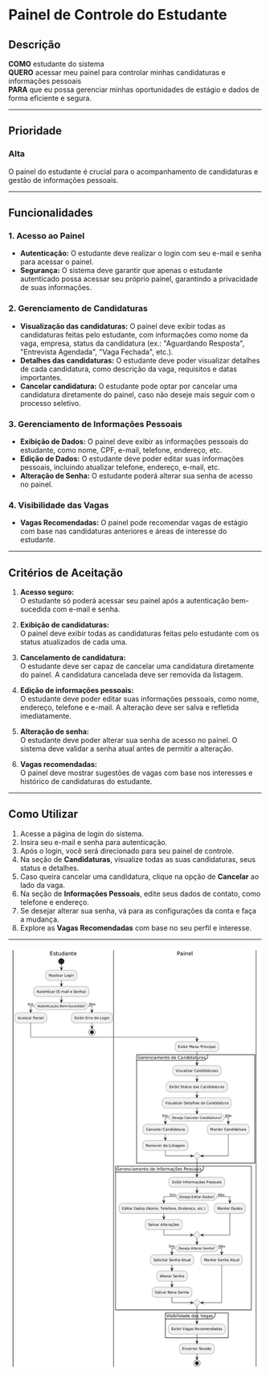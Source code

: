 # Painel de Controle do Estudante

## Descrição

**COMO** estudante do sistema  
**QUERO** acessar meu painel para controlar minhas candidaturas e informações pessoais  
**PARA** que eu possa gerenciar minhas oportunidades de estágio e dados de forma eficiente e segura.

---

## Prioridade  
### Alta  
O painel do estudante é crucial para o acompanhamento de candidaturas e gestão de informações pessoais.  

---
## Funcionalidades

### 1. **Acesso ao Painel**
   - **Autenticação:** O estudante deve realizar o login com seu e-mail e senha para acessar o painel.
   - **Segurança:** O sistema deve garantir que apenas o estudante autenticado possa acessar seu próprio painel, garantindo a privacidade de suas informações.

### 2. **Gerenciamento de Candidaturas**
   - **Visualização das candidaturas:** O painel deve exibir todas as candidaturas feitas pelo estudante, com informações como nome da vaga, empresa, status da candidatura (ex.: "Aguardando Resposta", "Entrevista Agendada", "Vaga Fechada", etc.).
   - **Detalhes das candidaturas:** O estudante deve poder visualizar detalhes de cada candidatura, como descrição da vaga, requisitos e datas importantes.
   - **Cancelar candidatura:** O estudante pode optar por cancelar uma candidatura diretamente do painel, caso não deseje mais seguir com o processo seletivo.

### 3. **Gerenciamento de Informações Pessoais**
   - **Exibição de Dados:** O painel deve exibir as informações pessoais do estudante, como nome, CPF, e-mail, telefone, endereço, etc.
   - **Edição de Dados:** O estudante deve poder editar suas informações pessoais, incluindo atualizar telefone, endereço, e-mail, etc.
   - **Alteração de Senha:** O estudante poderá alterar sua senha de acesso no painel.

### 4. **Visibilidade das Vagas**
   - **Vagas Recomendadas:** O painel pode recomendar vagas de estágio com base nas candidaturas anteriores e áreas de interesse do estudante.

---

## Critérios de Aceitação

1. **Acesso seguro:**  
   O estudante só poderá acessar seu painel após a autenticação bem-sucedida com e-mail e senha.

2. **Exibição de candidaturas:**  
   O painel deve exibir todas as candidaturas feitas pelo estudante com os status atualizados de cada uma.

3. **Cancelamento de candidatura:**  
   O estudante deve ser capaz de cancelar uma candidatura diretamente do painel. A candidatura cancelada deve ser removida da listagem.

4. **Edição de informações pessoais:**  
   O estudante deve poder editar suas informações pessoais, como nome, endereço, telefone e e-mail. A alteração deve ser salva e refletida imediatamente.

5. **Alteração de senha:**  
   O estudante deve poder alterar sua senha de acesso no painel. O sistema deve validar a senha atual antes de permitir a alteração.

6. **Vagas recomendadas:**  
   O painel deve mostrar sugestões de vagas com base nos interesses e histórico de candidaturas do estudante.

---

## Como Utilizar

1. Acesse a página de login do sistema.
2. Insira seu e-mail e senha para autenticação.
3. Após o login, você será direcionado para seu painel de controle.
4. Na seção de **Candidaturas**, visualize todas as suas candidaturas, seus status e detalhes.
5. Caso queira cancelar uma candidatura, clique na opção de **Cancelar** ao lado da vaga.
6. Na seção de **Informações Pessoais**, edite seus dados de contato, como telefone e endereço.
7. Se desejar alterar sua senha, vá para as configurações da conta e faça a mudança.
8. Explore as **Vagas Recomendadas** com base no seu perfil e interesse.

---
![Diagrama](../../../Anexos/Diagramas/RF_P001_Diagrama.png)
